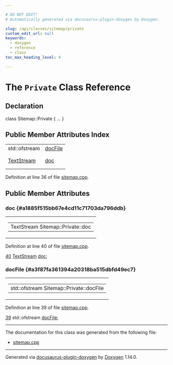 ```yaml
---

# DO NOT EDIT!
# Automatically generated via docusaurus-plugin-doxygen by Doxygen.

slug: /api/classes/sitemap/private
custom_edit_url: null
keywords:
  - doxygen
  - reference
  - class
toc_max_heading_level: 4

---
```


<div class="doxyPage">

# The `Private` Class Reference



## Declaration

<div class="doxyDeclaration">
class Sitemap::Private { ... }
</div>

## Public Member Attributes Index

<table class="doxyMembersIndex">

<tr class="doxyMemberIndexItem">
<td class="doxyMemberIndexItemType" align="left" valign="top">std::ofstream</td>
<td class="doxyMemberIndexItemName" align="left" valign="top"><a href="#a3f87fa361394a20318ba515dbfd49ec7">docFile</a></td>
</tr>
<tr class="doxyMemberIndexDescription">
<td class="doxyMemberIndexDescriptionLeft"></td>
<td class="doxyMemberIndexDescriptionRight">
</td>
</tr>
<tr class="doxyMemberIndexSeparator">
<td class="doxyMemberIndexSeparator" colspan="2"></td>
</tr>

<tr class="doxyMemberIndexItem">
<td class="doxyMemberIndexItemType" align="left" valign="top"><a href="/web-doxygen/docs/api/classes/textstream">TextStream</a></td>
<td class="doxyMemberIndexItemName" align="left" valign="top"><a href="#a1885f515bb67e4cd11c71703da796ddb">doc</a></td>
</tr>
<tr class="doxyMemberIndexDescription">
<td class="doxyMemberIndexDescriptionLeft"></td>
<td class="doxyMemberIndexDescriptionRight">
</td>
</tr>
<tr class="doxyMemberIndexSeparator">
<td class="doxyMemberIndexSeparator" colspan="2"></td>
</tr>

</table>


<p>Definition at line 36 of file <a href="/web-doxygen/docs/api/files/src/sitemap-cpp">sitemap.cpp</a>.</p>


<div class="doxySectionDef">

## Public Member Attributes

### doc {#a1885f515bb67e4cd11c71703da796ddb}

<div class="doxyMemberItem">
<div class="doxyMemberProto">
<table class="doxyMemberLabels">
<tr class="doxyMemberLabels">
<td class="doxyMemberLabelsLeft">
<table class="doxyMemberName">
<tr>
<td class="doxyMemberName">TextStream Sitemap::Private::doc</td>
</tr>
</table>
</td>
</tr>
</table>
</div>
<div class="doxyMemberDoc">



<p>Definition at line 40 of file <a href="/web-doxygen/docs/api/files/src/sitemap-cpp">sitemap.cpp</a>.</p>


<div class="doxyProgramListing">

<div class="doxyCodeLine"><span class="doxyLineNumber"><a href="#a1885f515bb67e4cd11c71703da796ddb">40</a></span><span class="doxyLineContent"><span class="doxyHighlight">    <a href="/web-doxygen/docs/api/classes/textstream">TextStream</a> <a href="#a1885f515bb67e4cd11c71703da796ddb">doc</a>;</span></span></div>

</div>

</div>
</div>

### docFile {#a3f87fa361394a20318ba515dbfd49ec7}

<div class="doxyMemberItem">
<div class="doxyMemberProto">
<table class="doxyMemberLabels">
<tr class="doxyMemberLabels">
<td class="doxyMemberLabelsLeft">
<table class="doxyMemberName">
<tr>
<td class="doxyMemberName">std::ofstream Sitemap::Private::docFile</td>
</tr>
</table>
</td>
</tr>
</table>
</div>
<div class="doxyMemberDoc">



<p>Definition at line 39 of file <a href="/web-doxygen/docs/api/files/src/sitemap-cpp">sitemap.cpp</a>.</p>


<div class="doxyProgramListing">

<div class="doxyCodeLine"><span class="doxyLineNumber"><a href="#a3f87fa361394a20318ba515dbfd49ec7">39</a></span><span class="doxyLineContent"><span class="doxyHighlight">    std::ofstream <a href="#a3f87fa361394a20318ba515dbfd49ec7">docFile</a>;</span></span></div>

</div>

</div>
</div>

</div>

<hr/>

The documentation for this class was generated from the following file:

<ul>
<li><a href="/web-doxygen/docs/api/files/src/sitemap-cpp">sitemap.cpp</a></li>
</ul>

<hr/>

<p class="doxyGeneratedBy">Generated via <a href="https://github.com/xpack/docusaurus-plugin-doxygen">docusaurus-plugin-doxygen</a> by <a href="https://www.doxygen.nl">Doxygen</a> 1.14.0.</p>

</div>
